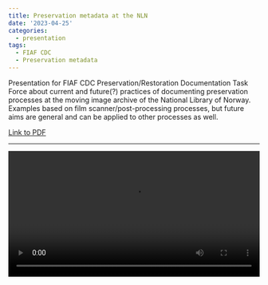 ```yaml
---
title: Preservation metadata at the NLN
date: '2023-04-25'
categories: 
  - presentation
tags:
  - FIAF CDC
  - Preservation metadata
---
```


Presentation for FIAF CDC Preservation/Restoration Documentation Task Force about current and future(?) practices of documenting preservation processes at the moving image archive of the National Library of Norway.
Examples based on film scanner/post-processing processes, but future aims are general and can be applied to other processes as well.

[Link to PDF](CDC-Presentation-25042023.pdf)

---

<video width="100%" controls>
  <source src="CDC-Presentation-25042023.m4v" type="video/mp4">
</video>